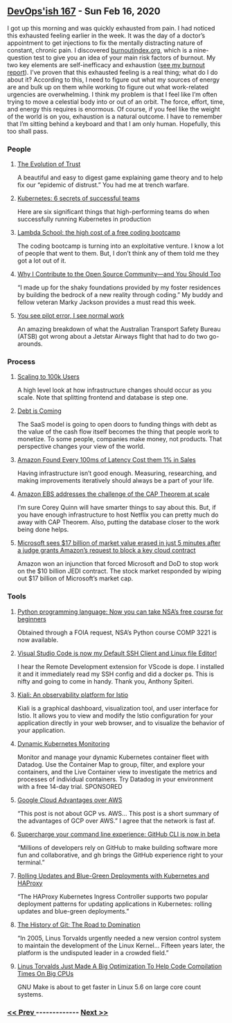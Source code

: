 ## [DevOps'ish 167](https://devopsish.com/167) - Sun Feb 16, 2020

I got up this morning and was quickly exhausted from pain. I had noticed this exhausted feeling earlier in the week. It was the day of a doctor’s appointment to get injections to fix the mentally distracting nature of constant, chronic pain. I discovered <a href="https://burnoutindex.org/">burnoutindex.org</a>, which is a nine-question test to give you an idea of your main risk factors of burnout. My two key elements are self-inefficacy and exhaustion (<a href="https://devopsish.com/pdf/Chris-Short-Global-IT-Burnout-Index.pdf">see my burnout report</a>). I’ve proven that this exhausted feeling is a real thing; what do I do about it? According to this, I need to figure out what my sources of energy are and bulk up on them while working to figure out what work-related urgencies are overwhelming. I think my problem is that I feel like I’m often trying to move a celestial body into or out of an orbit. The force, effort, time, and energy this requires is enormous. Of course, if you feel like the weight of the world is on you, exhaustion is a natural outcome. I have to remember that I’m sitting behind a keyboard and that I am only human. Hopefully, this too shall pass.

### People

1. [The Evolution of Trust](https://ncase.me/trust/)

    A beautiful and easy to digest game explaining game theory and to help fix our “epidemic of distrust.” You had me at trench warfare.
1. [Kubernetes: 6 secrets of successful teams](https://enterprisersproject.com/article/2020/2/kubernetes-6-secrets-success)

    Here are six significant things that high-performing teams do when successfully running Kubernetes in production
1. [Lambda School: the high cost of a free coding bootcamp](https://www.theverge.com/2020/2/11/21131848/lambda-school-coding-bootcamp-isa-tuition-cost-free)

    The coding bootcamp is turning into an exploitative venture. I know a lot of people that went to them. But, I don’t think any of them told me they got a lot out of it.
1. [Why I Contribute to the Open Source Community—and You Should Too](https://upshotstories.com/stories/why-i-contribute-to-the-open-source-community-and-you-should-too)

    “I made up for the shaky foundations provided by my foster residences by building the bedrock of a new reality through coding.” My buddy and fellow veteran Marky Jackson provides a must read this week.
1. [You see pilot error, I see normal work](https://safetydifferently.com/you-see-pilot-error-i-see-normal-work/)

    An amazing breakdown of what the Australian Transport Safety Bureau (ATSB) got wrong about a Jetstar Airways flight that had to do two go-arounds.
### Process

1. [Scaling to 100k Users](https://alexpareto.com/scalability/systems/2020/02/03/scaling-100k.html)

    A high level look at how infrastructure changes should occur as you scale. Note that splitting frontend and database is step one.
1. [Debt is Coming](https://alexdanco.com/2020/02/07/debt-is-coming/)

    The SaaS model is going to open doors to funding things with debt as the value of the cash flow itself becomes the thing that people work to monetize. To some people, companies make money, not products. That perspective changes your view of the world.
1. [Amazon Found Every 100ms of Latency Cost them 1% in Sales](https://www.gigaspaces.com/blog/amazon-found-every-100ms-of-latency-cost-them-1-in-sales/)

    Having infrastructure isn’t good enough. Measuring, researching, and making improvements iteratively should always be a part of your life.
1. [Amazon EBS addresses the challenge of the CAP Theorem at scale](https://www.amazon.science/blog/amazon-ebs-addresses-the-challenge-of-the-cap-theorem-at-scale)

    I’m sure Corey Quinn will have smarter things to say about this. But, if you have enough infrastructure to host Netflix you can pretty much do away with CAP Theorem. Also, putting the database closer to the work being done helps.
1. [Microsoft sees $17 billion of market value erased in just 5 minutes after a judge grants Amazon’s request to block a key cloud contract](https://markets.businessinsider.com/news/stocks/microsoft-stock-price-17-billion-erased-judge-blocks-cloud-contract-2020-2-1028904685)

    Amazon won an injunction that forced Microsoft and DoD to stop work on the $10 billion JEDI contract. The stock market responded by wiping out $17 billion of Microsoft’s market cap.
### Tools

1. [Python programming language: Now you can take NSA’s free course for beginners](https://www.zdnet.com/article/python-programming-language-now-you-can-take-nsas-free-course-for-beginners/)

    Obtained through a FOIA request, NSA’s Python course COMP 3221 is now available.
1. [Visual Studio Code is now my Default SSH Client and Linux file Editor!](https://anthonyspiteri.net/visual-studio-code-ssh-client/)

    I hear the Remote Development extension for VScode is dope. I installed it and it immediately read my SSH config and did a docker ps. This is nifty and going to come in handy. Thank you, Anthony Spiteri.
1. [Kiali: An observability platform for Istio](https://next.redhat.com/2020/02/10/kiali-an-observability-platform-for-istio/)

    Kiali is a graphical dashboard, visualization tool, and user interface for Istio. It allows you to view and modify the Istio configuration for your application directly in your web browser, and to visualize the behavior of your application.
1. [Dynamic Kubernetes Monitoring](https://www.datadoghq.com/dg/monitor/kubernetes-monitoring-benefits/?utm_source=Advertisement&utm_medium=Advertisement&utm_campaign=DevOpsish-Newsletter01&utm_content=Kubernetes)

    Monitor and manage your dynamic Kubernetes container fleet with Datadog. Use the Container Map to group, filter, and explore your containers, and the Live Container view to investigate the metrics and processes of individual containers. Try Datadog in your environment with a free 14-day trial. SPONSORED
1. [Google Cloud Advantages over AWS](https://itnext.io/google-cloud-advantages-over-aws-28751469e570)

    “This post is not about GCP vs. AWS… This post is a short summary of the advantages of GCP over AWS.” I agree that the network is fast af.
1. [Supercharge your command line experience: GitHub CLI is now in beta](https://github.blog/2020-02-12-supercharge-your-command-line-experience-github-cli-is-now-in-beta/)

    “Millions of developers rely on GitHub to make building software more fun and collaborative, and gh brings the GitHub experience right to your terminal.”
1. [Rolling Updates and Blue-Green Deployments with Kubernetes and HAProxy](https://www.haproxy.com/blog/rolling-updates-and-blue-green-deployments-with-kubernetes-and-haproxy/)

    “The HAProxy Kubernetes Ingress Controller supports two popular deployment patterns for updating applications in Kubernetes: rolling updates and blue-green deployments.”
1. [The History of Git: The Road to Domination](https://www.welcometothejungle.com/en/articles/btc-history-git)

    “In 2005, Linus Torvalds urgently needed a new version control system to maintain the development of the Linux Kernel… Fifteen years later, the platform is the undisputed leader in a crowded field.”
1. [Linus Torvalds Just Made A Big Optimization To Help Code Compilation Times On Big CPUs](https://www.phoronix.com/scan.php?page=news_item&px=Linux-Pipe-Parallel-Job-Opt)

    GNU Make is about to get faster in Linux 5.6 on large core count systems.

### [ << Prev ](sreweekly-166.md) ------------- [ Next >> ](sreweekly-168.md)